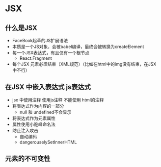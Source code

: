 # JSX 
## 什么是JSX 
- FaceBook起草的JS扩展语法
- 本质是一个JS对象，会被babel编译，最终会被转换为createElement
- 每一个JSX表达式，有且仅有一个根节点
  - React.Fragment 
- 每个JSX 元素必须结束（XML规范）（比如在html中的img没有结束，在JSX中不行）

## 在JSX 中嵌入表达式 js表达式
- jsx 中使用注释 使用js注释 不能使用<!----> html的注释
- 将表达式作为内容的一部分
  - null 和 undefined不会显示
- 将表达式作为元素属性
- 属性使用小驼峰命名法
- 防止注入攻击
  - 自动编码
  - dangerouselySetInnerHTML

## 元素的不可变性 